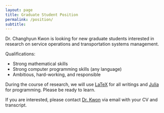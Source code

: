```yaml
---
layout: page
title: Graduate Student Position
permalink: /position/
subtitle:
---
```


Dr. Changhyun Kwon is looking for new graduate students interested in research on service operations and transportation systems management.

Qualifications:

- Strong mathematical skills
- Strong computer programming skills (any language)
- Ambitious, hard-working, and responsible

During the course of research, we will use [LaTeX](/latex) for all writings and [Julia](julia) for programming. Please be ready to learn.

If you are interested, please contact [Dr. Kwon](http://www.chkwon.net) via email with your CV and transcript.
